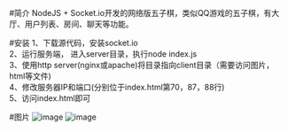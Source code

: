 #简介
NodeJS + Socket.io开发的网络版五子棋，类似QQ游戏的五子棋，有大厅、用户列表、房间、聊天等功能。   

#安装
1、下载源代码，安装socket.io   
2、运行服务端， 进入server目录，执行node index.js   
3、使用http server(nginx或apache)将目录指向client目录（需要访问图片，html等文件)    
4、修改服务器IP和端口(分别位于index.html第70，87，88行)   
5、访问index.html即可

#图片
![image](http://static.oschina.net/uploads/space/2014/1211/112829_yV8j_140911.png) 
![image](http://static.oschina.net/uploads/space/2014/1211/113039_6wba_140911.jpg)  